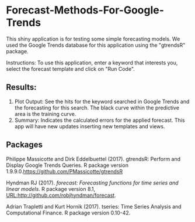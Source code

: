 # Forecast-Methods-For-Google-Trends

This shiny application is for testing some simple forecasting models. We used the Google Trends database for this application using the "gtrendsR" package.

Instructions:
To use this application, enter a keyword that interests you, select the forecast template and click on "Run Code".

## Results:

1) Plot Output: See the hits for the keyword searched in Google Trends and the forecasting for this search. The black curve within the predictive area is the training curve.
2) Summary: Indicates the calculated errors for the applied forecast.
This app will have new updates inserting new templates and views.

## Packages 

Philippe Massicotte and Dirk Eddelbuettel (2017). gtrendsR: Perform and Display Google Trends Queries. R package version 1.9.9.0.https://github.com/PMassicotte/gtrendsR

Hyndman RJ (2017). _forecast: Forecasting functions for time series and linear models_. R package version 8.1, <URL:http://github.com/robjhyndman/forecast>.

Adrian Trapletti and Kurt Hornik (2017). tseries: Time Series Analysis and Computational Finance. R package version 0.10-42.
